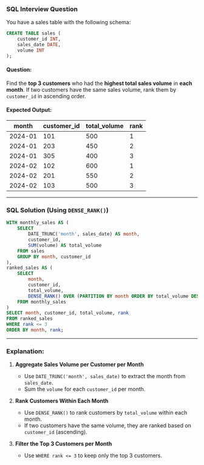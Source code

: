 ### **SQL Interview Question**  

You have a sales table with the following schema:  

```sql
CREATE TABLE sales (
    customer_id INT,
    sales_date DATE,
    volume INT
);
```

#### **Question:**  
Find the **top 3 customers** who had the **highest total sales volume** in **each month**. If two customers have the same sales volume, rank them by `customer_id` in ascending order.  

#### **Expected Output:**
| month  | customer_id | total_volume | rank |
|--------|------------|--------------|------|
| 2024-01 | 101        | 500          | 1    |
| 2024-01 | 203        | 450          | 2    |
| 2024-01 | 305        | 400          | 3    |
| 2024-02 | 102        | 600          | 1    |
| 2024-02 | 201        | 550          | 2    |
| 2024-02 | 103        | 500          | 3    |

---

### **SQL Solution (Using `DENSE_RANK()`)**

```sql
WITH monthly_sales AS (
    SELECT 
        DATE_TRUNC('month', sales_date) AS month,
        customer_id,
        SUM(volume) AS total_volume
    FROM sales
    GROUP BY month, customer_id
),
ranked_sales AS (
    SELECT 
        month,
        customer_id,
        total_volume,
        DENSE_RANK() OVER (PARTITION BY month ORDER BY total_volume DESC, customer_id ASC) AS rank
    FROM monthly_sales
)
SELECT month, customer_id, total_volume, rank
FROM ranked_sales
WHERE rank <= 3
ORDER BY month, rank;
```

---

### **Explanation:**
1. **Aggregate Sales Volume per Customer per Month**  
   - Use `DATE_TRUNC('month', sales_date)` to extract the month from `sales_date`.  
   - Sum the `volume` for each `customer_id` per month.  

2. **Rank Customers Within Each Month**  
   - Use `DENSE_RANK()` to rank customers by `total_volume` within each month.  
   - If two customers have the same volume, they are ranked based on `customer_id` (ascending).  

3. **Filter the Top 3 Customers per Month**  
   - Use `WHERE rank <= 3` to keep only the top 3 customers.  
